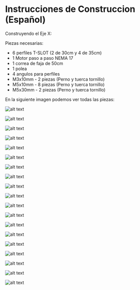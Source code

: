 # Instrucciones de Construccion (Español)

Construyendo el Eje X:

Piezas necesarias:

- 6 perfiles T-SLOT (2 de 30cm y 4 de 35cm)
- 1 Motor paso a paso NEMA 17
- 1 correa de faja de 50cm
- 1 polea
- 4 angulos para perfiles
- M3x10mm - 2 piezas (Perno y tuerca tornillo)
- M5x10mm - 8 piezas (Perno y tuerca tornillo)
- M5x30mm - 2 piezas (Perno y tuerca tornillo)

En la siguiente imagen podemos ver todas las piezas:

![alt text](https://raw.githubusercontent.com/FOSH-following-demand/Micro_Manipulator/master/documentation/building/Fig.1.jpeg)

![alt text](https://raw.githubusercontent.com/FOSH-following-demand/Micro_Manipulator/master/documentation/building/Fig.%2024..jpeg)

![alt text](https://raw.githubusercontent.com/FOSH-following-demand/Micro_Manipulator/master/documentation/building/Fig.%202..jpeg)

![alt text](https://raw.githubusercontent.com/FOSH-following-demand/Micro_Manipulator/master/documentation/building/Fig.%203..jpeg)

![alt text](https://raw.githubusercontent.com/FOSH-following-demand/Micro_Manipulator/master/documentation/building/Fig.4..jpeg)

![alt text](https://raw.githubusercontent.com/FOSH-following-demand/Micro_Manipulator/master/documentation/building/Fig.%206..jpeg)

![alt text](https://raw.githubusercontent.com/FOSH-following-demand/Micro_Manipulator/master/documentation/building/FIG5.jpeg)

![alt text](https://raw.githubusercontent.com/FOSH-following-demand/Micro_Manipulator/master/documentation/building/Fig.7..jpeg)

![alt text](https://raw.githubusercontent.com/FOSH-following-demand/Micro_Manipulator/master/documentation/building/Fig.8..jpeg)

![alt text](https://raw.githubusercontent.com/FOSH-following-demand/Micro_Manipulator/master/documentation/building/Fig.9..jpeg)

![alt text](https://raw.githubusercontent.com/FOSH-following-demand/Micro_Manipulator/master/documentation/building/Fig.10..jpeg)

![alt text](https://raw.githubusercontent.com/FOSH-following-demand/Micro_Manipulator/master/documentation/building/Fig.11..jpeg)

![alt text](https://raw.githubusercontent.com/FOSH-following-demand/Micro_Manipulator/master/documentation/building/Fig.12..jpeg)

![alt text](https://raw.githubusercontent.com/FOSH-following-demand/Micro_Manipulator/master/documentation/building/Fig.13..jpeg)

![alt text](https://raw.githubusercontent.com/FOSH-following-demand/Micro_Manipulator/master/documentation/building/Fig.14..jpeg)

![alt text](https://raw.githubusercontent.com/FOSH-following-demand/Micro_Manipulator/master/documentation/building/Fig.15..jpeg)

![alt text](https://raw.githubusercontent.com/FOSH-following-demand/Micro_Manipulator/master/documentation/building/Fig.16..jpeg)

![alt text](https://raw.githubusercontent.com/FOSH-following-demand/Micro_Manipulator/master/documentation/building/Fig.17..jpeg)

![alt text](https://raw.githubusercontent.com/FOSH-following-demand/Micro_Manipulator/master/documentation/building/Fig.%2019.jpeg)




